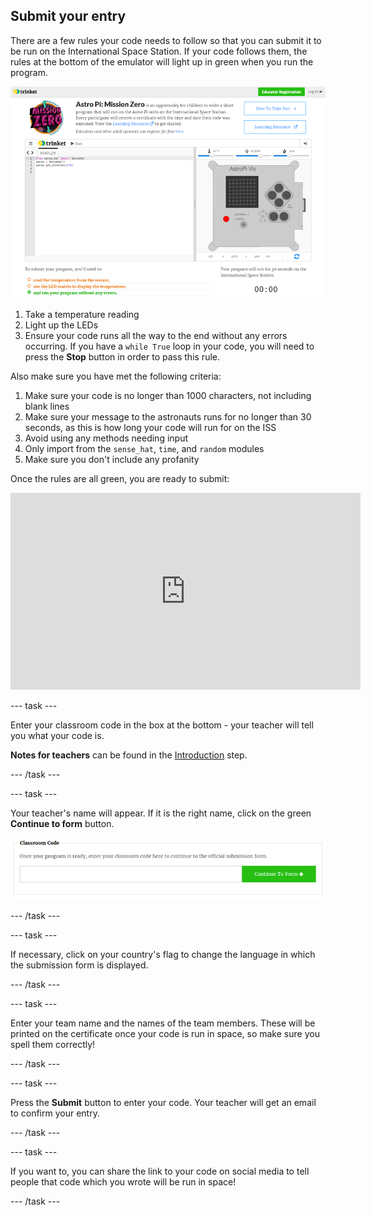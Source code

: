 ## Submit your entry

There are a few rules your code needs to follow so that you can submit it to be run on the International Space Station. If your code follows them, the rules at the bottom of the emulator will light up in green when you run the program.

![Validation](images/validation.png)

1. Take a temperature reading
1. Light up the LEDs
1. Ensure your code runs all the way to the end without any errors occurring. If you have a `while True` loop in your code, you will need to press the **Stop** button in order to pass this rule.

Also make sure you have met the following criteria:

1. Make sure your code is no longer than 1000 characters, not including blank lines
1. Make sure your message to the astronauts runs for no longer than 30 seconds, as this is how long your code will run for on the ISS
1. Avoid using any methods needing input
1. Only import from the `sense_hat`, `time`, and `random` modules
1. Make sure you don't include any profanity

Once the rules are all green, you are ready to submit:

<iframe width="560" height="315" src="https://www.youtube.com/embed/5sLlhf3FjdU?rel=0" frameborder="0" allowfullscreen></iframe>

--- task ---

Enter your classroom code in the box at the bottom - your teacher will tell you what your code is. 

**Notes for teachers** can be found in the [Introduction](https://projects.raspberrypi.org/en/projects/astro-pi-mission-zero/1) step.

--- /task ---

--- task ---

Your teacher's name will appear. If it is the right name, click on the green **Continue to form** button.

![Continue to form](images/continue-to-form.png)

--- /task ---

--- task ---

If necessary, click on your country's flag to change the language in which the submission form is displayed.

--- /task ---

--- task ---

Enter your team name and the names of the team members. These will be printed on the certificate once your code is run in space, so make sure you spell them correctly!

--- /task ---

--- task ---

Press the **Submit** button to enter your code. Your teacher will get an email to confirm your entry.

--- /task ---

--- task ---

If you want to, you can share the link to your code on social media to tell people that code which you wrote will be run in space!

--- /task ---
